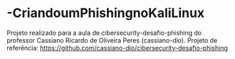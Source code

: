 # -CriandoumPhishingnoKaliLinux
Projeto realizado para a aula de cibersecurity-desafio-phishing do professor Cassiano Ricardo de Oliveira Peres (cassiano-dio). Projeto de referência: https://github.com/cassiano-dio/cibersecurity-desafio-phishing  

